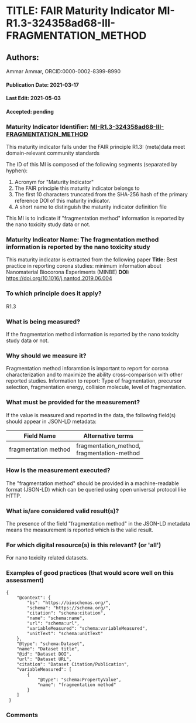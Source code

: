 # TITLE: FAIR Maturity Indicator MI-R1.3-324358ad68-III-FRAGMENTATION_METHOD

## Authors: 
Ammar Ammar, ORCID:0000-0002-8399-8990

#### Publication Date: 2021-03-17
#### Last Edit: 2021-05-03
#### Accepted: pending

### Maturity Indicator Identifier: [MI-R1.3-324358ad68-III-FRAGMENTATION_METHOD](https://w3id.org/fair/maturity_indicator/terms/Gen2/MI-R1.3-324358ad68-III-FRAGMENTATION_METHOD)

This maturity indicator falls under the FAIR principle R1.3:
(meta)data meet domain-relevant community standards

The ID of this MI is composed of the following segments (separated by hyphen):
1. Acronym for "Maturity Indicator"
1. The FAIR principle this maturity indicator belongs to
1. The first 10 characters truncated from the SHA-256 hash of the primary reference DOI of this maturity indicator.
1. A short name to distinguish the maturity indicator definition file

This MI is to indicate if "fragmentation method" information is reported by the nano toxicity study data or not.

### Maturity Indicator Name:  The fragmentation method information is reported by the nano toxicity study

This maturity indicator is extracted from the following paper 
**Title:** Best practice in reporting corona studies: minimum information about Nanomaterial Biocorona Experiments (MINBE)
**DOI:** https://doi.org/10.1016/j.nantod.2019.06.004

### To which principle does it apply?  
R1.3

### What is being measured?
If the fragmentation method information is reported by the nano toxicity study data or not.

### Why should we measure it?
Fragmentation method inforamtion is important to report for corona characterization and
to maximize the ability cross-comparison with other reported studies. Information to report:
Type of fragmentation, precursor selection, fragmentation energy, collision molecule, level of fragmentation.

### What must be provided for the measurement?
If the value is measured and reported in the data, the following field(s) should appear in JSON-LD metadata: 

| Field Name            | Alternative terms                              |
| --------------------- | ---------------------------------------------- |
| fragmentation method  | fragmentation_method,<br>fragmentation-method  |

### How is the measurement executed?
The "fragmentation method" should be provided in a machine-readable format (JSON-LD) which can be queried using open universal protocol like HTTP.

### What is/are considered valid result(s)?
The presence of the field "fragmentation method" in the JSON-LD metadata means the measurement is reported which is the valid result.

### For which digital resource(s) is this relevant? (or 'all')
For nano toxicity related datasets.  

### Examples of good practices (that would score well on this assessment)
```{json}
{
 	"@context": {
 		"bs": "https://bioschemas.org/",
 		"schema": "https://schema.org/",
 		"citation": "schema:citation",
 		"name": "schema:name",
 		"url": "schema:url",
 		"variableMeasured": "schema:variableMeasured",
 		"unitText": "schema:unitText"
 	},
 	"@type": "schema:Dataset",
 	"name": "Dataset title",
 	"@id": "Dataset DOI",
 	"url": "Dataset URL",
 	"citation": "Dataset Citation/Publication",
 	"variableMeasured": [
 		{
 			"@type": "schema:PropertyValue",
 			"name": "fragmentation method"
 		}
 	]
 }
```

### Comments

